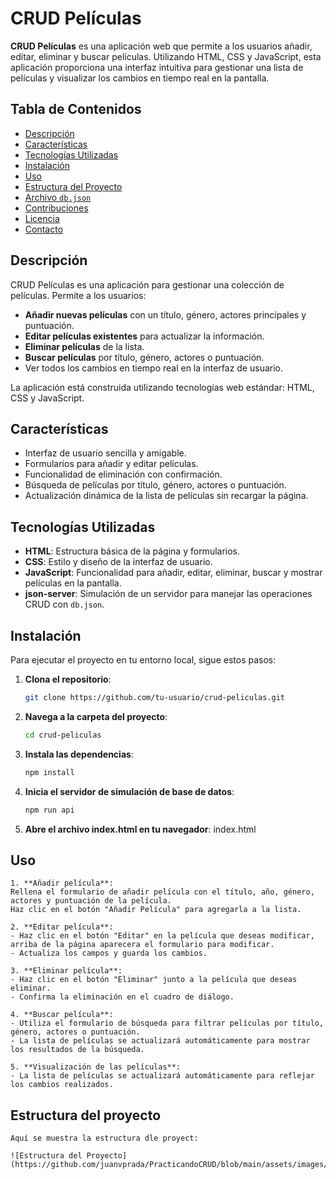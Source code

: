 # CRUD Películas

**CRUD Películas** es una aplicación web que permite a los usuarios añadir, editar, eliminar y buscar películas. Utilizando HTML, CSS y JavaScript, esta aplicación proporciona una interfaz intuitiva para gestionar una lista de películas y visualizar los cambios en tiempo real en la pantalla.

## Tabla de Contenidos

- [Descripción](#descripción)
- [Características](#características)
- [Tecnologías Utilizadas](#tecnologías-utilizadas)
- [Instalación](#instalación)
- [Uso](#uso)
- [Estructura del Proyecto](#estructura-del-proyecto)
- [Archivo `db.json`](#archivo-dbjson)
- [Contribuciones](#contribuciones)
- [Licencia](#licencia)
- [Contacto](#contacto)

## Descripción

CRUD Películas es una aplicación para gestionar una colección de películas. Permite a los usuarios:

- **Añadir nuevas películas** con un título, género, actores principales y puntuación.
- **Editar películas existentes** para actualizar la información.
- **Eliminar películas** de la lista.
- **Buscar películas** por título, género, actores o puntuación.
- Ver todos los cambios en tiempo real en la interfaz de usuario.

La aplicación está construida utilizando tecnologías web estándar: HTML, CSS y JavaScript.

## Características

- Interfaz de usuario sencilla y amigable.
- Formularios para añadir y editar películas.
- Funcionalidad de eliminación con confirmación.
- Búsqueda de películas por título, género, actores o puntuación.
- Actualización dinámica de la lista de películas sin recargar la página.

## Tecnologías Utilizadas

- **HTML**: Estructura básica de la página y formularios.
- **CSS**: Estilo y diseño de la interfaz de usuario.
- **JavaScript**: Funcionalidad para añadir, editar, eliminar, buscar y mostrar películas en la pantalla.
- **json-server**: Simulación de un servidor para manejar las operaciones CRUD con `db.json`.

## Instalación

Para ejecutar el proyecto en tu entorno local, sigue estos pasos:

1. **Clona el repositorio**:
   ```bash
   git clone https://github.com/tu-usuario/crud-peliculas.git

2. **Navega a la carpeta del proyecto**:
   ```bash
   cd crud-peliculas

3. **Instala las dependencias**:
    ```bash
    npm install

4. **Inicia el servidor de simulación de base de datos**:
    ```bash
    npm run api

5. **Abre el archivo index.html en tu navegador**:
    index.html



## Uso

    1. **Añadir película**:
    Rellena el formulario de añadir película con el título, año, género, actores y puntuación de la película.
    Haz clic en el botón "Añadir Película" para agregarla a la lista.

    2. **Editar película**:
    - Haz clic en el botón "Editar" en la película que deseas modificar, arriba de la página aparecera el formulario para modificar.
    - Actualiza los campos y guarda los cambios.

    3. **Eliminar película**:
    - Haz clic en el botón "Eliminar" junto a la película que deseas eliminar.
    - Confirma la eliminación en el cuadro de diálogo.

    4. **Buscar película**:
    - Utiliza el formulario de búsqueda para filtrar películas por título, género, actores o puntuación.
    - La lista de películas se actualizará automáticamente para mostrar los resultados de la búsqueda.

    5. **Visualización de las películas**:
    - La lista de películas se actualizará automáticamente para reflejar los cambios realizados.

## Estructura del proyecto
    Aquí se muestra la estructura dle proyect:

    ![Estructura del Proyecto](https://github.com/juanvprada/PracticandoCRUD/blob/main/assets/images/Estructura.JPG)
    
    




